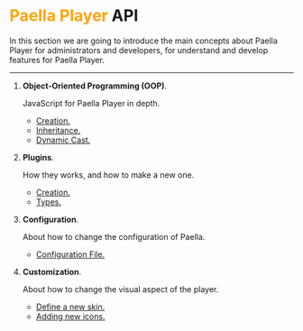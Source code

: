 # <span style="color: orange">Paella Player</span> API
In this section we are going to introduce the main concepts about Paella Player for administrators and developers, for understand and develop features for Paella Player.
___

1. **Object-Oriented Programming (OOP)**.

    JavaScript for Paella Player in depth.
    - [Creation.](oop_creation.md)
    - [Inheritance.](oop_inheritance.md)
    - [Dynamic Cast.](oop_dyncast.md)

2. **Plugins**.

    How they works, and how to make a new one.
    - [Creation.](plugin_creation.md)
    - [Types.](plugin_type.md)

3. **Configuration**.
    
    About how to change the configuration of Paella.
    - [Configuration File.](config.md)

4. **Customization**.
    
    About how to change the visual aspect of the player.
    - [Define a new skin.](customize_newskin.md)
    - [Adding new icons.](customize_newicon.md)

    
